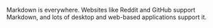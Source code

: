 
Markdown is everywhere. Websites like Reddit and GitHub support Markdown, and lots of desktop and web-based applications support it.
